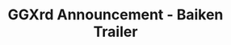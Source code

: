 ---
youtube: https://youtu.be/0_GjipY-bDE
img: assets/img/baiken.jpg
title: GGXrd Announcement - Baiken Trailer
snippet: Baiken is revealed as the newest character to be added to Guilty Gear Xrd Revelator 2
---